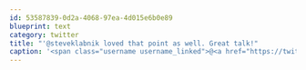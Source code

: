 ```yaml
---
id: 53587839-0d2a-4068-97ea-4d015e6b0e89
blueprint: text
category: twitter
title: "'@steveklabnik loved that point as well. Great talk!"
caption: '<span class="username username_linked">@<a href="https://twitter.com/steveklabnik" title="steveklabnik">steveklabnik</a></span> loved that point as well. Great talk!'
---
```

